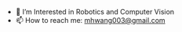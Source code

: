 
- 🔭 I’m Interested in Robotics and Computer Vision
- 📫 How to reach me: mhwang003@gmail.com





<!-- <a href="https://github.com/anuraghazra/github-readme-stats">
  <img align="left" src="https://github-readme-stats.vercel.app/api?username=mhwang003&count_private=true&show_icons=true" />
</a> -->
<!-- <a href="https://github.com/anuraghazra/github-readme-stats">
  <img align="left" src="https://github-readme-stats.vercel.app/api/top-langs/?username=mhwang003" />
</a> -->
